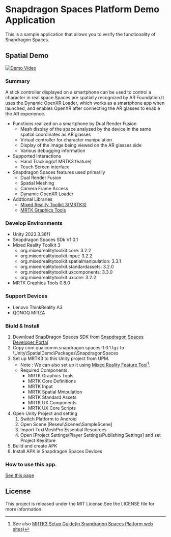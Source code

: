 # Snapdragon Spaces Platform Demo Application

This is a sample application that allows you to verify the functionality of Snapdragon Spaces.

## Spatial Demo

[![Demo Video](https://img.youtube.com/vi/dyjCIETCc6c/0.jpg)](https://www.youtube.com/watch?v=dyjCIETCc6c)

### Summary
A stick controller displayed on a smartphone can be used to control a character in real space.Spaces are spatially recognized by AR Foundation.It uses the Dynamic OpenXR Loader, which works as a smartphone app when launched, and enables OpenXR after connecting the AR glasses to enable the AR experience.

- Functions realized on a smartphone by Dual Render Fusion
    - Mesh display of the space analyzed by the device in the same spatial coordinates as AR glasses
    - Virtual controller for character manipulation
    - Display of the image being viewed on the AR glasses side
    - Various debugging information
- Supported Interactions
    - Hand Tracking(of MRTK3 feature)
    - Touch Screen interface
- Snapdragon Spaces features used primarily
    - Dual Render Fusion
    - Spatial Meshing
    - Camera Frame Access
    - Dynamic OpenXR Loader
- Addtional Libraries
    - [Mixed Reality Toolkit 3(MRTK3)](https://github.com/MixedRealityToolkit/MixedRealityToolkit-Unity)
    - [MRTK Graphics Tools](https://github.com/microsoft/MixedReality-GraphicsTools-Unity)

### Develop Environments

- Unity 2023.3.36f1
- Snapdragon Spaces SDk V1.0.1
- Mixed Reality Toolkit 3
   - org.mixedrealitytoolkit.core: 3.2.2
   - org.mixedrealitytoolkit.input: 3.2.2
   - org.mixedrealitytoolkit.spatialmanipulation: 3.3.1
   - org.mixedrealitytoolkit.standardassets: 3.2.0
   - org.mixedrealitytoolkit.uxcomponents: 3.3.0
   - org.mixedrealitytoolkit.uxcore: 3.2.2
- MRTK Graphics Tools 0.8.0

### Support Devices

- Lenovo ThinkReality A3
- QONOQ MiRZA

### Biuld & Install

1. Download SnapDragon Spaces SDK from [Snapdragon Spaces Developer Portal](https://spaces.qualcomm.com/developer/)
1. Copy com.qualcomm.snapdragon.spaces-1.0.1.tgz to \Unity\SpatialDemo\Packages\SnapdragonSpaces
1. Set up MRTK3 to this Unity project from UPM.
    - Note : We can also set up it using [Mixed Reality Feature Tool](https://learn.microsoft.com/ja-jp/windows/mixed-reality/develop/unity/welcome-to-mr-feature-tool?wt.mc_id=WDIT-MVP-5003104)[^1].
    - Required Components:
        - MRTK Graphics Tools
        - MRTK Core Definitions
        - MRTK Input
        - MRTK Spatial Mnipulation
        - MRTK Standard Assets
        - MRTK UX Components
        - MRTK UX Core Scripts
1. Open Unity Project and setting
    1. Switch Platform to Android
    1. Open Scene [Reseul\Scenes\SampleScene]
    1. Import TextMeshPro Essential Resources
    1. Open [Project Settings\Player Settings\Publishing Settings] and set Project KeyStore
1. Build and create APK
1. Install APK in Snapdragon Spaces Devices

[^1]: See also [MRTK3 Setup Guide(in Snapdragon Spaces Platform web sites)](https://docs.spaces.qualcomm.com/unity/samples/preview/mrtk3-setup-guide) 

### How to use this app.

[See this page](Unity/SpatialDemo/HowToUse.md)

## License
This project is released under the MIT License.See the LICENSE file for more information.
